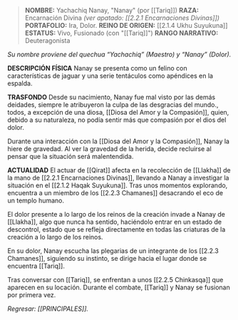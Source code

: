 > **NOMBRE:** Yachachiq Nanay, "Nanay" (por [[Tariq]])
> **RAZA:** Encarnación Divina *(ver apatado: [[2.2.1 Encarnaciones Divinas]])*
> **PORTAFOLIO:** Ira, Dolor.
> **REINO DE ORIGEN:** [[2.1.4 Ukhu Suyukuna]]
> **ESTATUS:** Vivo, Fusionado (con "[[Tariq]]")
> **RANGO NARRATIVO:** Deuteragonista

_Su nombre proviene del quechua “Yachachiq” (Maestro) y “Nanay” (Dolor)._

**DESCRIPCIÓN FÍSICA**
Nanay se presenta como un felino con características de jaguar y una serie tentáculos como apéndices en la espalda.

**TRASFONDO**
Desde su nacimiento, Nanay fue mal visto por las demás deidades, siempre le atribuyeron la culpa de las desgracias del mundo., todos, a excepción de una diosa, [[Diosa del Amor y la Compasión]], quien, debido a su naturaleza, no podía sentir más que compasión por el dios del dolor.

Durante una interacción con la [[Diosa del Amor y la Compasión]], Nanay la hiere de gravedad. Al ver la gravedad de la herida, decide recluirse al pensar que la situación será malentendida.

**ACTUALIDAD**
El actuar de [[Qirat]] afecta en la recolección de [[Llakha]] de la mano de [[2.2.1 Encarnaciones Divinas]], llevando a Nanay a investigar la situación en el [[2.1.2 Haqak Suyukuna]]. Tras unos momentos explorando, encuentra a un miembro de los [[2.2.3 Chamanes]] desacrando el eco de un templo humano.

El dolor presente a lo largo de los reinos de la creación invade a Nanay de [[Llakha]], algo que nunca ha sentido, haciéndolo entrar en un estado de descontrol, estado que se refleja directamente en todas las criaturas de la creación a lo largo de los reinos.

En su dolor, Nanay escucha las plegarias de un integrante de los [[2.2.3 Chamanes]], siguiendo su instinto, se dirige hacia el lugar donde se encuentra [[Tariq]].

Tras conversar con [[Tariq]], se enfrentan a unos [[2.2.5 Chinkasqa]] que aparecen en su locación. Durante el combate, [[Tariq]] y Nanay se fusionan por primera vez.

_Regresar: [[PRINCIPALES]]._
